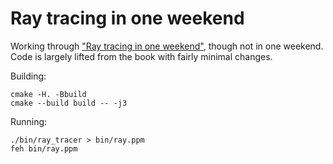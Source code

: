 # Ray tracing in one weekend

Working through ["Ray tracing in one weekend"](http://in1weekend.blogspot.co.uk/2016/01/ray-tracing-in-one-weekend.html), though not in one weekend. Code is largely lifted from the book with fairly minimal changes.

Building:
```
cmake -H. -Bbuild
cmake --build build -- -j3
```

Running:
```
./bin/ray_tracer > bin/ray.ppm
feh bin/ray.ppm
```
